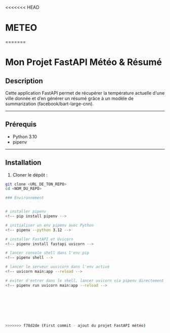 <<<<<<< HEAD
# METEO
=======
# Mon Projet FastAPI Météo & Résumé

## Description

Cette application FastAPI permet de récupérer la température actuelle d'une ville donnée et d’en générer un résumé grâce à un modèle de summarization (facebook/bart-large-cnn).

---

## Prérequis

- Python 3.10
- pipenv

---

## Installation

1. Cloner le dépôt :

```bash
git clone <URL_DE_TON_REPO>
cd <NOM_DU_REPO>

### Environnement


# installer pipenv
<!-- pip install pipenv -->

# initialiser un env pipenv avec Python 
<!-- pipenv --python 3.12 -->

# installer FastAPI et Uvicorn
<!-- pipenv install fastapi uvicorn -->

# lancer console shell dans l'env pip
<!-- pipenv shell -->

# lancer le serveur uuvicorn dans l'env activé 
<!-- uvicorn main:app --reload -->

# éviter d'entrer dans le shell, lancer uvicorn via pipenv directement
<!-- pipenv run uvicorn main:app --reload -->








>>>>>>> f78d2de (First commit - ajout du projet FastAPI météo)
